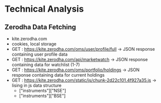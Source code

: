 # Technical Analysis
## Zerodha Data Fetching

* kite.zerodha.com
* cookies, local storage
* GET : https://kite.zerodha.com/oms/user/profile/full -> JSON response containing user profile data
* GET : https://kite.zerodha.com/api/marketwatch -> JSON response containing data for watchlist (1-7)
* GET : https://kite.zerodha.com/oms/portfolio/holdings -> JSON response containing data for current holdings
* GET : https://kite.zerodha.com/static/js/chunk-2d22c101.4f927a35.js -> lising in js data structure
    * ["instruments"]["NSE"]
    * ["instruments"]["BSE"]
